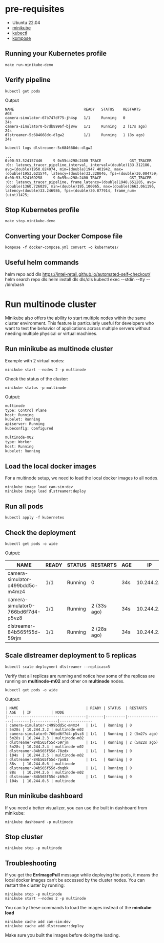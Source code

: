 # pre-requisites

- Ubuntu 22.04
- [minikube](https://minikube.sigs.k8s.io/docs/start/)
- [kubectl](https://kubernetes.io/docs/tasks/tools/install-kubectl-linux/)
- [kompose](https://github.com/kubernetes/kompose?tab=readme-ov-file#binary-installation)

## Running your Kubernetes profile

```
make run-minikube-demo
```

## Verify pipeline

```
kubectl get pods
```
Output
```
NAME                                READY   STATUS    RESTARTS      AGE
camera-simulator-67b747df75-jh4sp   1/1     Running   0             24s
camera-simulator0-b7db8996f-bj8vw   1/1     Running   2 (17s ago)   24s
dlstreamer-5c684668dc-dlgw2         1/1     Running   1 (8s ago)    24s
```

```
kubectl logs dlstreamer-5c684668dc-dlgw2
```

```
...
0:00:53.524157446     9 0x55ca298c2400 TRACE             GST_TRACER :0:: latency_tracer_pipeline_interval, interval=(double)133.312186, avg=(double)1950.824074, min=(double)1947.401942, max=(double)1953.621574, latency=(double)33.328046, fps=(double)30.004759;
0:00:53.524169258     9 0x55ca298c2400 TRACE             GST_TRACER :0:: latency_tracer_pipeline, frame_latency=(double)1948.651205, avg=(double)1360.726029, min=(double)195.100065, max=(double)3663.061196, latency=(double)33.246986, fps=(double)30.077914, frame_num=(uint)1425;
```

## Stop Kubernetes profile

```
make stop-minikube-demo
```

## Converting your Docker Compose file

``` 
kompose -f docker-compose.yml convert -o kubernetes/
```

## Useful helm commands

helm repo add dls https://intel-retail.github.io/automated-self-checkout/
helm search repo dls
helm install dls dls/dls
kubectl exec --stdin --tty <container-id> -- /bin/bash

# Run multinode cluster

Minikube also offers the ability to start multiple nodes within the same cluster environment. This feature is particularly useful for developers who want to test the behavior of applications across multiple servers without needing multiple physical or virtual machines.

## Run minikube as multinode cluster

Example with 2 virtual nodes:

```
minikube start --nodes 2 -p multinode
```

Check the status of the cluster:

```
minikube status -p multinode
```

Output:

```bash
multinode
type: Control Plane
host: Running
kubelet: Running
apiserver: Running
kubeconfig: Configured

multinode-m02
type: Worker
host: Running
kubelet: Running
```

## Load the local docker images

For a multinode setup, we need to load the local docker images to all nodes.

```
minikube image load cam-sim:dev
minikube image load dlstreamer:deploy
```

## Run all pods

```
kubectl apply -f kubernetes
```

## Check the deployment

```
kubectl get pods -o wide
```

Output: 

| NAME                               | READY | STATUS  | RESTARTS    | AGE | IP        | NODE          
|------------------------------------|-------|---------|-------------|-----|-----------|---------------
| camera-simulator-c499bdd5c-m4mz4   | 1/1   | Running | 0           | 34s | 10.244.2.2| multinode-m02 
| camera-simulator0-766bd6f7d4-p5vz8 | 1/1   | Running | 2 (33s ago) | 34s | 10.244.2.3| multinode-m02 
| dlstreamer-84b565f55d-59rjm        | 1/1   | Running | 2 (28s ago) | 34s | 10.244.2.4| multinode-m02 


## Scale dlstreamer deployment to 5 replicas

```
kubectl scale deployment dlstreamer --replicas=5
```

Verify that all replicas are running and notice how some of the replicas are running on **multinode-m02** and other on **multinode** nodes.

```
kubectl get pods -o wide
```

Output:

```
| NAME                               | READY | STATUS  | RESTARTS        | AGE   | IP         | NODE          
|------------------------------------|-------|---------|-----------------|-------|------------|---------------
| camera-simulator-c499bdd5c-m4mz4   | 1/1   | Running | 0               | 5m28s | 10.244.2.2 | multinode-m02 
| camera-simulator0-766bd6f7d4-p5vz8 | 1/1   | Running | 2 (5m27s ago)   | 5m28s | 10.244.2.3 | multinode-m02 
| dlstreamer-84b565f55d-59rjm        | 1/1   | Running | 2 (5m22s ago)   | 5m28s | 10.244.2.4 | multinode-m02 
| dlstreamer-84b565f55d-78zdx        | 1/1   | Running | 0               | 104s  | 10.244.2.5 | multinode-m02 
| dlstreamer-84b565f55d-7pn8z        | 1/1   | Running | 0               | 88s   | 10.244.0.6 | multinode     
| dlstreamer-84b565f55d-dnqbk        | 1/1   | Running | 0               | 88s   | 10.244.2.6 | multinode-m02 
| dlstreamer-84b565f55d-z69ch        | 1/1   | Running | 0               | 104s  | 10.244.0.5 | multinode     

```

## Run minikube dashboard

If you need a better visualizer, you can use the built in dashboard from minikube:

```
minikube dashboard -p multinode
```

## Stop cluster

```
minikube stop -p multinode
```

## Troubleshooting

If you get the **ErrImagePull** message while deploying the pods, it means the local docker images can't be accessed by the cluster nodes.
You can restart the cluster by running:

```
minikube stop -p multinode
minikube start --nodes 2 -p multinode
```

You can try these commands to load the images instead of the **minikube load**

```
minikube cache add cam-sim:dev
minikube cache add dlstreamer:deploy
```

Make sure you built the images before doing the loading.
